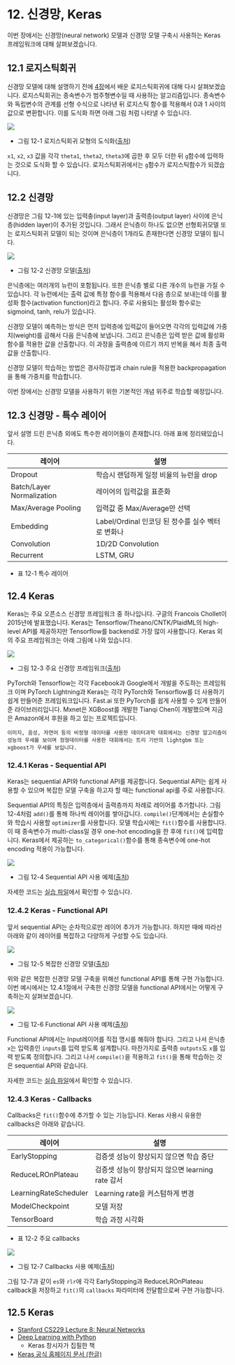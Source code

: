 # 12. 신경망, Keras

이번 장에서는 신경망(neural network) 모델과 신경망 모델 구축시 사용하는 Keras 프레임워크에 대해 살펴보겠습니다. 

## 12.1 로지스틱회귀

신경망 모델에 대해 설명하기 전에 [4장](04-numpy.md)에서 배운 로지스틱회귀에 대해 다시 살펴보겠습니다. 로지스틱회귀는 종속변수가 범주형변수일 때 사용하는 알고리즘입니다. 종속변수와 독립변수의 관계를 선형 수식으로 나타낸 뒤 로지스틱 함수를 적용해서 0과 1 사이의 값으로 변환합니다. 이를 도식화 하면 아래 그림 처럼 나타낼 수 있습니다. 

![](https://github.com/kaggler-tv/dku-kaggle-class/blob/master/course-website/imgs/ch12-img01.jpg?raw=true)
- 그림 12-1 로지스틱회귀 모형의 도식화([출처](https://docs.google.com/presentation/d/1D7_8FNJjpzStB-T63vv2aY17YyJJr4k5iqStfZJ2m3k/edit?usp=sharing))

`x1`, `x2`, `x3` 값을 각각 `theta1`, `theta2`, `theta3`에 곱한 후 모두 더한 뒤 `g`함수에 입력하는 것으로 도식화 할 수 있습니다. 로지스틱회귀에서는 `g`함수가 로지스틱함수가 되겠습니다. 

## 12.2 신경망

신경망은 그림 12-1에 있는 입력충(input layer)과 출력층(output layer) 사이에 은닉층(hidden layer)이 추가된 것입니다. 그래서 은닉층이 하나도 없으면 선형회귀모델 또는 로지스틱회귀 모델이 되는 것이며 은닉층이 1개라도 존재한다면 신경망 모델이 됩니다. 

![](https://github.com/kaggler-tv/dku-kaggle-class/blob/master/course-website/imgs/ch12-img02.jpg?raw=true)
- 그림 12-2 신경망 모델([출처](https://docs.google.com/presentation/d/1D7_8FNJjpzStB-T63vv2aY17YyJJr4k5iqStfZJ2m3k/edit?usp=sharing))

은닉층에는 여러개의 뉴런이 포함됩니다. 또한 은닉층 별로 다른 개수의 뉴런을 가질 수 있습니다. 각 뉴런에서는 출력 값에 특정 함수를 적용해서 다음 층으로 보내는데 이를 활성화 함수(activation function)라고 합니다. 주로 사용되는 활성화 함수로는 sigmoind, tanh, relu가 있습니다. 

신경망 모델이 예측하는 방식은 먼저 입력층에 입력값이 들어오면 각각의 입력값에 가중치(weight)를 곱해서 다음 은닉층에 보냅니다. 그리고 은닉층은 입력 받은 값에 활성화 함수를 적용한 값을 산출합니다. 이 과정을 출력층에 이르기 까지 반복을 해서 최종 출력값을 산출합니다. 

신경망 모델이 학습하는 방법은 경사하강법과 chain rule을 적용한 backpropagation을 통해 가중치를 학습합니다. 

이번 장에서는 신경망 모델을 사용하기 위한 기본적인 개념 위주로 학습할 예정입니다. 

## 12.3 신경망 - 특수 레이어

앞서 설명 드린 은닉층 외에도 특수한 레이어들이 존재합니다. 아래 표에 정리돼있습니다.

레이어 | 설명 
---------|----------
 Dropout | 학습시 랜덤하게 일정 비율의 뉴런을 drop 
 Batch/Layer Normalization | 레이어의 입력값을 표준화 
 Max/Average Pooling | 입력값 중 Max/Average만 선택 
 Embedding | Label/Ordinal 인코딩 된 정수를 실수 벡터로 변화나 
 Convolution | 1D/2D Convolution 
 Recurrent | LSTM, GRU 
- 표 12-1 특수 레이어

## 12.4 Keras

Keras는 주요 오픈소스 신경망 프레임워크 중 하나입니다. 구글의 Francois Chollet이 2015년에 발표했습니다. Keras는 Tensorflow/Theano/CNTK/PlaidML의 high-level API를 제공하지만 Tensorflow를 backend로 가장 많이 사용합니다. Keras 외의 주요 프레임워크는 아래 그림에 나와 있습니다. 

![](https://github.com/kaggler-tv/dku-kaggle-class/blob/master/course-website/imgs/ch12-img03.jpg?raw=true)
- 그림 12-3 주요 신경망 프레임워크([출처](https://docs.google.com/presentation/d/1D7_8FNJjpzStB-T63vv2aY17YyJJr4k5iqStfZJ2m3k/edit?usp=sharing))

PyTorch와 Tensorflow는 각각 Facebook과 Google에서 개발을 주도하는 프레임워크 이며 PyTorch Lightning과 Keras는 각각 PyTorch와 Tensorflow를 더 사용하기 쉽게 만들어준 프레임워크입니다. Fast.ai 또한 PyTorch를 쉽게 사용할 수 있게 만들어준 라이브러리입니다. Mxnet은 XGBoost를 개발한 Tianqi Chen이 개발했으며 지금은 Amazon에서 후원을 하고 있는 프로젝트입니다. 

```{tip} 
이미지, 음성, 자연어 등의 비정형 데이터를 사용한 데이터과학 대회에서는 신경망 알고리즘이 성능의 우세를 보이며 정형데이터를 사용한 대회에서는 트리 기반의 lightgbm 또는 xgboost가 우세를 보입니다. 
```

### 12.4.1 Keras - Sequential API

Keras는 sequential API와 functional API를 제공합니다. Sequential API는 쉽게 사용할 수 있으며 복잡한 모델 구축을 하고자 할 때는 functional api를 주로 사용합니다. 

Sequential API의 특징은 입력층에서 출력층까지 차례로 레이어를 추가합니다. 그림 12-4처럼 `add()`를 통해 하나씩 레이어를 쌓아갑니다. `compile()`단계에서는 손실함수와 학습시 사용할 `optimizer`를 사용합니다. 모델 학습시에는 `fit()`함수를 사용합니다. 이 때 종속변수가 multi-class일 경우 one-hot encoding을 한 후에 `fit()`에 입력합니다. Keras에서 제공하는 `to_categorical()`함수를 통해 종속변수에 one-hot encoding 적용이 가능합니다. 

![](https://github.com/kaggler-tv/dku-kaggle-class/blob/master/course-website/imgs/ch12-img04.jpg?raw=true)
- 그림 12-4 Sequential API 사용 예제([출처](https://docs.google.com/presentation/d/1D7_8FNJjpzStB-T63vv2aY17YyJJr4k5iqStfZJ2m3k/edit?usp=sharing))

자세한 코드는 [실습 파일](12-nn-cv.ipynb)에서 확인할 수 있습니다. 

### 12.4.2 Keras - Functional API

앞서 sequential API는 순차적으로만 레이어 추가가 가능합니다. 하지만 때에 따라선 아래와 같이 레이어를 복잡하고 다양하게 구성할 수도 있습니다. 

![](https://github.com/kaggler-tv/dku-kaggle-class/blob/master/course-website/imgs/ch12-img05.jpg?raw=true)
- 그림 12-5 복잡한 신경망 모델([출처](https://docs.google.com/presentation/d/1D7_8FNJjpzStB-T63vv2aY17YyJJr4k5iqStfZJ2m3k/edit?usp=sharing))

위와 같은 복잡한 신경망 모델 구축을 위해선 functional API를 통해 구현 가능합니다. 이번 예시에서는 12.4.1절에서 구축한 신경망 모델을 functional API에서는 어떻게 구축하는지 살펴보겠습니다. 

![](https://github.com/kaggler-tv/dku-kaggle-class/blob/master/course-website/imgs/ch12-img06.jpg?raw=true)
- 그림 12-6 Functional API 사용 예제([출처](https://docs.google.com/presentation/d/1D7_8FNJjpzStB-T63vv2aY17YyJJr4k5iqStfZJ2m3k/edit?usp=sharing))

Functional API에서는 Input레이어를 직접 명시를 해줘야 합니다. 그리고 나서 은닉층 `x`는 입력층인 `inputs`를 입력 받도록 설계합니다. 마찬가지로 출력층 `outputs`도 `x`를 입력 받도록 정의합니다. 그리고 나서 `compile()`을 적용하고 `fit()`을 통해 학습하는 것은 sequential API와 같습니다. 

자세한 코드는 [실습 파일](12-nn-cv.ipynb)에서 확인할 수 있습니다. 

### 12.4.3 Keras - Callbacks

Callbacks은 `fit()`함수에 추가할 수 있는 기능입니다. Keras 사용시 유용한 callbacks은 아래와 같습니다. 

레이어 | 설명 
---------|----------
 EarlyStopping | 검증셋 성능이 향상되지 않으면 학습 중단 
 ReduceLROnPlateau | 검증셋 성능이 향상되지 않으면 learning rate 감서 
 LearningRateScheduler | Learning rate을 커스텀하게 변경 
 ModelCheckpoint | 모델 저장 
 TensorBoard | 학습 과정 시각화 
- 표 12-2 주요 callbacks

![](https://github.com/kaggler-tv/dku-kaggle-class/blob/master/course-website/imgs/ch12-img07.jpg?raw=true)
- 그림 12-7 Callbacks 사용 예제([출처](https://docs.google.com/presentation/d/1D7_8FNJjpzStB-T63vv2aY17YyJJr4k5iqStfZJ2m3k/edit?usp=sharing))

그림 12-7과 같이 `es`와 `rlr`에 각각 EarlyStopping과 ReduceLROnPlateau callback을 저장하고 `fit()`의 `callbacks` 파라미터에 전달함으로써 구현 가능합니다. 

## 12.5 Keras

- [Stanford CS229 Lecture 8: Neural Networks](http://cs229.stanford.edu/notes2020fall/notes2020fall/deep_learning_notes.pdf)
- [Deep Learning with Python](https://amzn.to/2TJcmz3)
    - Keras 창시자가 집필한 책
- [Keras 공식 홈페이지 문서 (한글)](https://keras.io/ko/)
